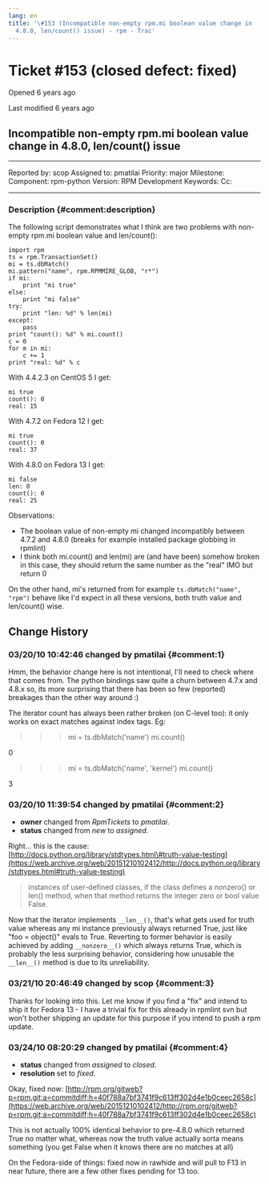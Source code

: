 ```yaml
---
lang: en
title: '\#153 (Incompatible non-empty rpm.mi boolean value change in
  4.8.0, len/count() issue) - rpm - Trac'
---
```


Ticket \#153 (closed defect: fixed)
===================================

Opened 6 years ago

Last modified 6 years ago

Incompatible non-empty rpm.mi boolean value change in 4.8.0, len/count() issue
------------------------------------------------------------------------------

  -------------- ------------ -------------- -----------------
  Reported by:   scop         Assigned to:   pmatilai
  Priority:      major        Milestone:     
  Component:     rpm-python   Version:       RPM Development
  Keywords:                   Cc:            
                                             
  -------------- ------------ -------------- -----------------

### Description {#comment:description}

The following script demonstrates what I think are two problems with
non-empty rpm.mi boolean value and len/count():

    import rpm
    ts = rpm.TransactionSet()
    mi = ts.dbMatch()
    mi.pattern("name", rpm.RPMMIRE_GLOB, "r*")
    if mi:
        print "mi true"
    else:
        print "mi false"
    try:
        print "len: %d" % len(mi)
    except:
        pass
    print "count(): %d" % mi.count()
    c = 0
    for m in mi:
        c += 1
    print "real: %d" % c

With 4.4.2.3 on CentOS 5 I get:

    mi true
    count(): 0
    real: 15

With 4.7.2 on Fedora 12 I get:

    mi true
    count(): 0
    real: 37

With 4.8.0 on Fedora 13 I get:

    mi false
    len: 0
    count(): 0
    real: 25

Observations:

-   The boolean value of non-empty mi changed incompatibly between 4.7.2
    and 4.8.0 (breaks for example installed package globbing in rpmlint)
-   I think both mi.count() and len(mi) are (and have been) somehow
    broken in this case, they should return the same number as the
    \"real\" IMO but return 0

On the other hand, mi\'s returned from for example
`ts.dbMatch("name", "rpm")` behave like I\'d expect in all these
versions, both truth value and len/count() wise.

Change History
--------------

### 03/20/10 10:42:46 changed by pmatilai {#comment:1}

Hmm, the behavior change here is not intentional, I\'ll need to check
where that comes from. The python bindings saw quite a churn between
4.7.x and 4.8.x so, its more surprising that there has been so few
(reported) breakages than the other way around :)

The iterator count has always been rather broken (on C-level too): it
only works on exact matches against index tags. Eg:

> > > mi = ts.dbMatch(\'name\') mi.count()

0

> > > mi = ts.dbMatch(\'name\', \'kernel\') mi.count()

3

### 03/20/10 11:39:54 changed by pmatilai {#comment:2}

-   **owner** changed from *RpmTickets* to *pmatilai*.
-   **status** changed from *new* to *assigned*.

Right\... this is the cause:
[http://docs.python.org/library/stdtypes.html\#truth-value-testing](https://web.archive.org/web/20151210102412/http://docs.python.org/library/stdtypes.html#truth-value-testing)

> instances of user-defined classes, if the class defines a nonzero() or
> len() method, when that method returns the integer zero or bool value
> False.

Now that the iterator implements `__len__()`, that\'s what gets used for
truth value whereas any mi instance previously always returned True,
just like \"foo = object()\" evals to True. Reverting to former behavior
is easily achieved by adding `__nonzero__()` which always returns True,
which is probably the less surprising behavior, considering how unusable
the `__len__()` method is due to its unreliability.

### 03/21/10 20:46:49 changed by scop {#comment:3}

Thanks for looking into this. Let me know if you find a \"fix\" and
intend to ship it for Fedora 13 - I have a trivial fix for this already
in rpmlint svn but won\'t bother shipping an update for this purpose if
you intend to push a rpm update.

### 03/24/10 08:20:29 changed by pmatilai {#comment:4}

-   **status** changed from *assigned* to *closed*.
-   **resolution** set to *fixed*.

Okay, fixed now:
[http://rpm.org/gitweb?p=rpm.git;a=commitdiff;h=40f788a7bf3741f9c613ff302d4e1b0ceec2658c](https://web.archive.org/web/20151210102412/http://rpm.org/gitweb?p=rpm.git;a=commitdiff;h=40f788a7bf3741f9c613ff302d4e1b0ceec2658c)

This is not actually 100% identical behavior to pre-4.8.0 which returned
True no matter what, whereas now the truth value actually sorta means
something (you get False when it knows there are no matches at all)

On the Fedora-side of things: fixed now in rawhide and will pull to F13
in near future, there are a few other fixes pending for 13 too.
